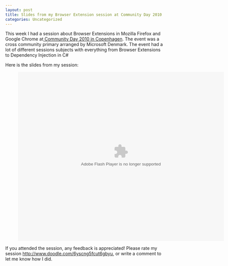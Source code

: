 ```yaml
---
layout: post
title: Slides from my Browser Extension session at Community Day 2010
categories: Uncategorized
---
```

This week I had a session about Browser Extensions in Mozilla Firefox and Google Chrome at<a href="http://community.in/copenhagen" target="_blank"> Community Day 2010 in Copenhagen</a>. The event was a cross community primary arranged by Microsoft Denmark. The event had a lot of different sessions subjects with everything from Browser Extensions to Dependency Injection in C#

<!--more-->

Here is the slides from my session:
<figure class="slides">
  <object id="__sse4344533" classid="clsid:d27cdb6e-ae6d-11cf-96b8-444553540000" width="650" height="535" codebase="http://download.macromedia.com/pub/shockwave/cabs/flash/swflash.cab#version=6,0,40,0"><param name="allowFullScreen" value="true" /><param name="allowScriptAccess" value="always" /><param name="src" value="http://static.slidesharecdn.com/swf/ssplayer2.swf?doc=kennethauchenberg-browserextensionscd10-100528115136-phpapp02&amp;stripped_title=browser-extensions-in-mozilla-firefox-google-chrome-4344533" /><param name="name" value="__sse4344533" /><param name="allowfullscreen" value="true" /><embed id="__sse4344533" type="application/x-shockwave-flash" width="650" height="535" src="http://static.slidesharecdn.com/swf/ssplayer2.swf?doc=kennethauchenberg-browserextensionscd10-100528115136-phpapp02&amp;stripped_title=browser-extensions-in-mozilla-firefox-google-chrome-4344533" name="__sse4344533" allowscriptaccess="always" allowfullscreen="true"></embed></object>
</figure>

If you attended the session, any feedback is appreciated! Please rate my session <a href="http://www.doodle.com/6yscng5fcut6gbyu">http://www.doodle.com/6yscng5fcut6gbyu</a>, or write a comment to let me know how I did.
